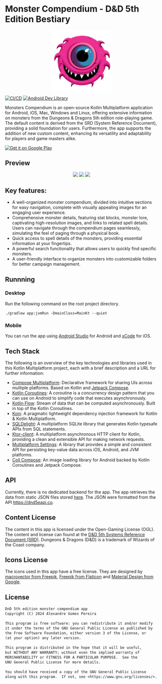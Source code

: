# Monster Compendium - D&D 5th Edition Bestiary

<p align="center" >
    <img src="media/icon-monster-compendium.png" width ="40%"  align="center"/>
</p>

[![CI/CD](https://github.com/alexandregpereira/hunter/actions/workflows/Main.yml/badge.svg?branch=main)](https://github.com/alexandregpereira/hunter/actions/workflows/Main.yml) <a href="https://devlibrary.withgoogle.com/products/android/repos/alexandregpereira-monster-compendium" target="_blank"><img alt="Android Dev Library" src="https://img.shields.io/badge/Google%20Dev%20Library-alexandregpereira-blue?style=flat&logo=android"/></a>

Monsters Compendium is an open-source Kotlin Multiplatform application for Android, iOS, Mac, Windows and Linux, offering extensive information on monsters from the Dungeons & Dragons 5th edition role-playing game. The default content is derived from the SRD (System Reference Document), providing a solid foundation for users. Furthermore, the app supports the addition of new custom content, enhancing its versatility and adaptability for players and game masters alike.

<a href='https://play.google.com/store/apps/details?id=br.alexandregpereira.hunter.app&hl=en_US&gl=US&pcampaignid=pcampaignidMKT-Other-global-all-co-prtnr-py-PartBadge-Mar2515-1'><img width="20%" alt='Get it on Google Play' src='https://play.google.com/intl/en_us/badges/static/images/badges/en_badge_web_generic.png'/></a>

## Preview

<p align="center">
    <img src="media/monster-compendium.gif" width ="32%" />
    <img src="media/monster-detail-pager.gif" width ="32%" />
    <img src="media/monster-detail.gif" width ="32%" />
</p>

## Key features:

- A well-organized monster compendium, divided into intuitive sections for easy navigation, complete with visually appealing images for an engaging user experience.
- Comprehensive monster details, featuring stat blocks, monster lore, captivating high-resolution images, and links to related spell details. Users can navigate through the compendium pages seamlessly, simulating the feel of paging through a physical book.
- Quick access to spell details of the monsters, providing essential information at your fingertips.
- A powerful search functionality that allows users to quickly find specific monsters.
- A user-friendly interface to organize monsters into customizable folders for better campaign management.

## Runnning
### Desktop
Run the following command on the root project directory.
```gradlew
./gradlew app:jvmRun -DmainClass=MainKt --quiet
```
### Mobile
You can run the app using [Android Studio](https://developer.android.com/studio?_gl=1*1pkmy4x*_up*MQ..&gclid=Cj0KCQjwwO20BhCJARIsAAnTIVQceG8rGFe0Y8EdcMPTFhZV4VUSSj2ugNkUxKFyFpnTttvY7EljITAaAv6WEALw_wcB&gclsrc=aw.ds) for Android and [xCode](https://developer.apple.com/xcode/) for iOS.

## Tech Stack

The following is an overview of the key technologies and libraries used in this Kotlin Multiplatform project, each with a brief description and a URL for further information:

- [Compose Multiplatform](https://www.jetbrains.com/lp/compose-multiplatform): Declarative framework for sharing UIs across multiple platforms. Based on Kotlin and [Jetpack Compose](https://developer.android.com/jetpack/compose).
- [Kotlin Coroutines](https://kotlinlang.org/docs/coroutines-guide.html): A coroutine is a concurrency design pattern that you can use on Android to simplify code that executes asynchronously.
- [Kotlin Flow](https://kotlinlang.org/docs/flow.html): Stream of data that can be computed asynchronously. Built in top of the Kotlin Coroutines.
- [Koin](https://github.com/InsertKoinIO/koin): A pragmatic lightweight dependency injection framework for Kotlin & Kotlin Multiplatform.
- [SQLDelight](https://github.com/cashapp/sqldelight): A multiplatform SQLite library that generates Kotlin typesafe APIs from SQL statements.
- [Ktor-client](https://github.com/ktorio/ktor): A multiplatform asynchronous HTTP client for Kotlin, providing a clean and extensible API for making network requests.
- [Multiplatform Settings](https://github.com/russhwolf/multiplatform-settings): A library that provides a simple and consistent API for persisting key-value data across iOS, Android, and JVM platforms.
- [Coil Compose](https://coil-kt.github.io/coil/compose): An image loading library for Android backed by Kotlin Coroutines and Jetpack Compose.

## API

Currently, there is no dedicated backend for the app. The app retrieves the data from static JSON files stored [here](https://github.com/alexandregpereira/hunter-api). The JSON were formatted from the API https://dnd5eapi.co.

## Content License

The content in this app is licensed under the Open-Gaming License (OGL). The content and license can found at the [D&D 5th Systems Reference Document (SRD)](https://dnd.wizards.com/resources/systems-reference-document). Dungeons & Dragons (D&D) is a trademark of Wizards of the Coast company.

## Icons License

The icons used in this app have a free license. They are designed by [macrovector from Freepik](https://www.freepik.com/macrovector), [Freepik from Flaticon](https://www.flaticon.com/authors/freepik) and [Material Design from Google](https://github.com/google/material-design-icons/blob/master/LICENSE).

## License

    DnD 5th edition monster compendium app
    Copyright (C) 2024 Alexandre Gomes Pereira

    This program is free software: you can redistribute it and/or modify
    it under the terms of the GNU General Public License as published by
    the Free Software Foundation, either version 3 of the License, or
    (at your option) any later version.

    This program is distributed in the hope that it will be useful,
    but WITHOUT ANY WARRANTY; without even the implied warranty of
    MERCHANTABILITY or FITNESS FOR A PARTICULAR PURPOSE.  See the
    GNU General Public License for more details.

    You should have received a copy of the GNU General Public License
    along with this program.  If not, see <https://www.gnu.org/licenses/>.
